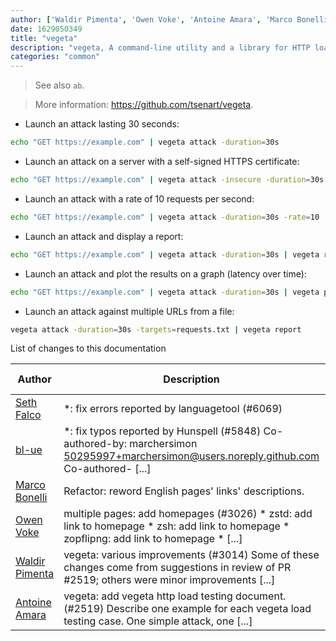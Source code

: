 ```yaml
---
author: ['Waldir Pimenta', 'Owen Voke', 'Antoine Amara', 'Marco Bonelli', 'bl-ue', 'Seth Falco']
date: 1629050349
title: "vegeta"
description: "vegeta, A command-line utility and a library for HTTP load testing."
categories: "common"
---
```

> See also `ab`.

> More information: <https://github.com/tsenart/vegeta>.

- Launch an attack lasting 30 seconds:

```bash
echo "GET https://example.com" | vegeta attack -duration=30s
```

- Launch an attack on a server with a self-signed HTTPS certificate:

```bash
echo "GET https://example.com" | vegeta attack -insecure -duration=30s
```

- Launch an attack with a rate of 10 requests per second:

```bash
echo "GET https://example.com" | vegeta attack -duration=30s -rate=10
```

- Launch an attack and display a report:

```bash
echo "GET https://example.com" | vegeta attack -duration=30s | vegeta report
```

- Launch an attack and plot the results on a graph (latency over time):

```bash
echo "GET https://example.com" | vegeta attack -duration=30s | vegeta plot > path/to/results.html
```

- Launch an attack against multiple URLs from a file:

```bash
vegeta attack -duration=30s -targets=requests.txt | vegeta report
```
List of changes to this documentation


Author | Description | ISO 8601 Date | GitHub link
------|-----|-----|-----
[Seth Falco](mailto:seth@falco.fun) | *: fix errors reported by languagetool (#6069) | 2021-08-15T19:59:09 | [3e4c519004a4](https://github.com/tldr-pages/tldr/commit/3e4c519004a471c861cdc609fd7239ee3355671c)
[bl-ue](mailto:54780737+bl-ue@users.noreply.github.com) | *: fix typos reported by Hunspell (#5848) Co-authored-by: marchersimon <50295997+marchersimon@users.noreply.github.com> Co-authored- [...] | 2021-05-20T22:13:41 | [8ebd171d6f00](https://github.com/tldr-pages/tldr/commit/8ebd171d6f001698709fefc02b1fd5cc9f3a99c4)
[Marco Bonelli](mailto:marco@mebeim.net) | Refactor: reword English pages' links' descriptions. | 2019-06-03T14:19:41 | [66abb98ce935](https://github.com/tldr-pages/tldr/commit/66abb98ce935c0f4516bf30c4d6da72180d5a3ab)
[Owen Voke](mailto:owzie123@gmail.com) | multiple pages: add homepages (#3026) * zstd: add link to homepage * zsh: add link to homepage * zopflipng: add link to homepage * [...] | 2019-05-14T18:09:07 | [c4e95b92c42f](https://github.com/tldr-pages/tldr/commit/c4e95b92c42fe9fe8428c8d7c8cd5ad8d0bd1b0b)
[Waldir Pimenta](mailto:waldyrious@gmail.com) | vegeta: various improvements (#3014) Some of these changes come from suggestions in review of PR #2519; others were minor improvements [...] | 2019-05-12T13:38:37 | [2df12038b244](https://github.com/tldr-pages/tldr/commit/2df12038b244fc28c1bc1309f4fa4848e92b885d)
[Antoine Amara](mailto:amara.antoine@gmail.com) | vegeta: add vegeta http load testing document. (#2519) Describe one example for each vegeta load testing case. One simple attack, one [...] | 2018-11-16T15:22:42 | [1627b936f0e7](https://github.com/tldr-pages/tldr/commit/1627b936f0e743108fce2acb7a5c7fff285e7352)

